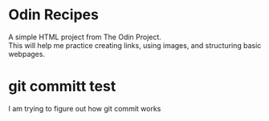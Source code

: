 # Odin Recipes

A simple HTML project from The Odin Project.  
This will help me practice creating links, using images, and structuring basic webpages.

# git committ test

I am trying to figure out how git commit works
